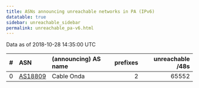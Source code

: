 ```yaml
---
title: ASNs announcing unreachable networks in PA (IPv6)
datatable: true
sidebar: unreachable_sidebar
permalink: unreachable_pa-v6.html
---
```


Data as of 2018-10-28 14:35:00 UTC


<div class="datatable-begin"></div>

|   # | ASN                                    | (announcing) AS name   |   prefixes |   unreachable /48s |
|----:|:---------------------------------------|:-----------------------|-----------:|-------------------:|
|   0 | [AS18809](unreachable_AS18809-v6.html) | Cable Onda             |          2 |              65552 |

<div class="datatable-end"></div>